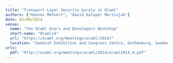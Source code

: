 ```yaml
---
title: "Transport Layer Security purely in OCaml"
authors: ["Hannes Mehnert", "David Kaloper Meršinjak"]
date: 05/09/2014
venue:
  name: "the OCaml Users and Developers Workshop"
  short-name: "OCaml14"
  url: "https://ocaml.org/meetings/ocaml/2014/"
  location: "Swedish Exhibition and Congress Centre, Gothenburg, Sweden"
urls:
  pdf: "http://ocaml.org/meetings/ocaml/2014/ocaml2014_4.pdf"
---
```

